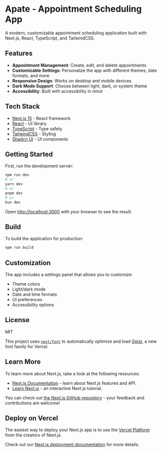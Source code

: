 # Apate - Appointment Scheduling App

A modern, customizable appointment scheduling application built with Next.js, React, TypeScript, and TailwindCSS.

## Features

- **Appointment Management**: Create, edit, and delete appointments
- **Customizable Settings**: Personalize the app with different themes, date formats, and more
- **Responsive Design**: Works on desktop and mobile devices
- **Dark Mode Support**: Choose between light, dark, or system theme
- **Accessibility**: Built with accessibility in mind

## Tech Stack

- [Next.js 15](https://nextjs.org) - React framework
- [React](https://reactjs.org) - UI library
- [TypeScript](https://www.typescriptlang.org) - Type safety
- [TailwindCSS](https://tailwindcss.com) - Styling
- [Shadcn UI](https://ui.shadcn.com) - UI components

## Getting Started

First, run the development server:

```bash
npm run dev
# or
yarn dev
# or
pnpm dev
# or
bun dev
```

Open [http://localhost:3000](http://localhost:3000) with your browser to see the result.

## Build

To build the application for production:

```bash
npm run build
```

## Customization

The app includes a settings panel that allows you to customize:

- Theme colors
- Light/dark mode
- Date and time formats
- UI preferences
- Accessibility options

## License

MIT

This project uses [`next/font`](https://nextjs.org/docs/app/building-your-application/optimizing/fonts) to automatically optimize and load [Geist](https://vercel.com/font), a new font family for Vercel.

## Learn More

To learn more about Next.js, take a look at the following resources:

- [Next.js Documentation](https://nextjs.org/docs) - learn about Next.js features and API.
- [Learn Next.js](https://nextjs.org/learn) - an interactive Next.js tutorial.

You can check out [the Next.js GitHub repository](https://github.com/vercel/next.js) - your feedback and contributions are welcome!

## Deploy on Vercel

The easiest way to deploy your Next.js app is to use the [Vercel Platform](https://vercel.com/new?utm_medium=default-template&filter=next.js&utm_source=create-next-app&utm_campaign=create-next-app-readme) from the creators of Next.js.

Check out our [Next.js deployment documentation](https://nextjs.org/docs/app/building-your-application/deploying) for more details.

